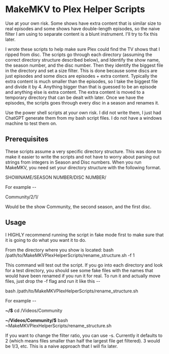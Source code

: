 # MakeMKV to Plex Helper Scripts

Use at your own risk.  Some shows have extra content that is similar size to real episodes and some shows have double-length episodes, so the naive filter I am using to separate content is a blunt instrument.  I'll try to fix this later.

I wrote these scripts to help make sure Plex could find the TV shows that I ripped from disc.   The scripts go through each directory (assuming the correct directory structure described below), and Identify the show name, the season number, and the disc number.  Then they identify the biggest file in the directory and set a size filter.  This is done because some discs are just episodes and some discs are episodes + extra content.  Typically the extra content is much smaller than the episodes, so I take the biggest file and divide it by 4.  Anything bigger than that is guessed to be an episode and anything else is extra content.   The extra content is moved to a temporary directory that can be dealt with later.  Once we have the episodes, the scripts goes through every disc in a season and renames it.

Use the power shell scripts at your own risk.  I did not write them, I just had ChatGPT generate them from my bash script files.  I do not have a windows machine to test them on.


## Prerequisites

These scripts assume a very specific directory structure.  This was done to make it easier to write the scripts and not have to worry about parsing out strings from integers in Season and Disc numbers.  When you run MakeMKV, you need set your directory structure with the following format.

SHOWNAME/SEASON NUMBER/DISC NUMBER/

For example --

Community/2/1/

Would be the show Community, the second season, and the first disc.

## Usage

I HIGHLY recommend running the script in fake mode first to make sure that it is going to do what you want it to do.

From the directory where you show is located:
bash /path/to/MakeMKVPlexHelperScripts/rename_structure.sh -f 1

This command will test out the script.  If you go into each directory and look for a test directory, you should see some fake files with the names that would have been renamed if you run it for real.
To run it and actually move files, just drop the -f flag and run it like this --

bash /path/to/MakeMKVPlexHelperScripts/rename_structure.sh

For example -- 

**~/$** cd /Videos/Community

**~/Videos/Community/$** bash ~MakeMKVPlexHelperScripts/rename_structure.sh

If you want to change the filter ratio, you can use -s.  Currently it defaults to 2 (which means files smaller than half the largest file get filtered).  3 would be 1/3, etc.   This is a naive approach that I will fix later.
